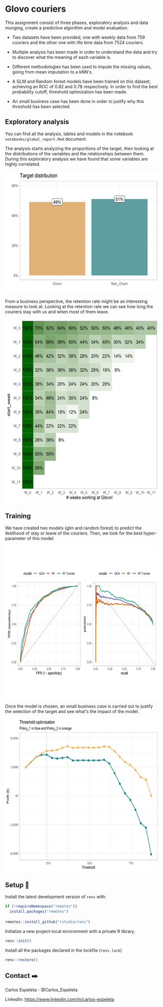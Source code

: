 # Glovo couriers

 This assignment consist of three phases, exploratory analysis and data munging, create a predictive algorithm and model evaluation.

-   Two datasets have been provided, one with weekly data from 759 couriers and the other one with life time data from 7524 couriers.

-   Multiple analysis has been made in order to understand the data and try to discover what the meaning of each variable is.

-   Different methodologies has been used to impute the missing values, going from mean imputation to a kNN's.

-   A GLM and Random forest models have been trained on this dataset, achieving an ROC of 0.82 and 0.78 respectively. In order to find the best probability cutoff, threshold optimization has been made.

-   An small business case has been done in order to justify why this threshold has been selected.

## Exploratory analysis

You can find all the analysis, tables and models in the notebook `notebooks/global_report.Rmd` document. 

The analysis starts analyzing the proportions of the target, then looking at the distributions of the variables and the relationships between them. During this exploratory analysis we have found that some variables are highly correlated.

<p align="center">
  <img src="figures/target_distribution.png" alt="Target distribution" width="600" height="400" />
</p>

From a business perspective, the retention rate might be an interesting measure to look at. Looking at the retention rate we can see how long the couriers stay with us and when most of them leave.

<p align="center">
  <img src="figures/retention_rate.png" alt="Retentation ratio" width="600" height="600" />
</p>

## Training

We have created two models (glm and random forest) to predict the likelihood of stay or leave of the couriers. Then, we look for the best hyper-parameter of this model.

<p align="center">
  <img src="figures/model_performance.png" alt="Model performane" width="700" height="500" />
</p>

Once the model is chosen, an small business case is carried out to justify the selection of the target and see what's the impact of the model.

<p align="center">
  <img src="figures/threshold_optimization.png" alt="Two different policies scenarios" width="700" height="500" />
</p>

## Setup 🚀

Install the latest development version of `renv` with:

```r
if (!requireNamespace("remotes"))
  install.packages("remotes")

remotes::install_github("rstudio/renv")
```

Initialize a new project-local environment with a private R library.

```r
renv::init()
```

Install all the packages declared in the lockfile (`renv.lock`)

```r
renv::restore()
```

## Contact ✒️

Carlos Espeleta - @Carlos_Espeleta

LinkedIn: https://www.linkedin.com/in/carlos-espeleta
